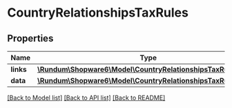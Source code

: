 # CountryRelationshipsTaxRules

## Properties
Name | Type | Description | Notes
------------ | ------------- | ------------- | -------------
**links** | [**\Rundum\Shopware6\Model\CountryRelationshipsTaxRulesLinks**](CountryRelationshipsTaxRulesLinks.md) |  | [optional] 
**data** | [**\Rundum\Shopware6\Model\CountryRelationshipsTaxRulesData[]**](CountryRelationshipsTaxRulesData.md) |  | [optional] 

[[Back to Model list]](../../README.md#documentation-for-models) [[Back to API list]](../../README.md#documentation-for-api-endpoints) [[Back to README]](../../README.md)

